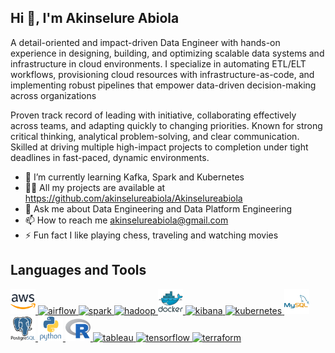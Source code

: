 ## Hi 👋, I'm Akinselure Abiola

A detail-oriented and impact-driven Data Engineer with hands-on experience in designing, building, and optimizing scalable data systems and infrastructure in cloud environments. I specialize in automating ETL/ELT workflows, provisioning cloud resources with infrastructure-as-code, and implementing robust pipelines that empower data-driven decision-making across organizations

Proven track record of leading with initiative, collaborating effectively across teams, and adapting quickly to changing priorities. Known for strong critical thinking, analytical problem-solving, and clear communication. Skilled at driving multiple high-impact projects to completion under tight deadlines in fast-paced, dynamic environments.

- 🌱 I’m currently learning Kafka, Spark and Kubernetes
- 👨‍💻 All my projects are available at https://github.com/akinselureabiola/Akinselureabiola
- 💬 Ask me about Data Engineering and Data Platform Engineering
- 📫 How to reach me akinselureabiola@gmail.com
- ⚡ Fun fact I like playing chess, traveling and watching movies

## Languages and  Tools 

<p align="left">
  <a href="https://aws.amazon.com" target="_blank" rel="noreferrer"> <img src="https://raw.githubusercontent.com/devicons/devicon/master/icons/amazonwebservices/amazonwebservices-original-wordmark.svg" alt="aws" width="40" height="40"/> </a>
  <a href="https://airflow.apache.org/" target="_blank" rel="noreferrer"> <img src="https://www.vectorlogo.zone/logos/apache_airflow/apache_airflow-icon.svg" alt="airflow" width="40" height="40"/> </a>
  <a href="https://www.apache.org/foundation/projects.html#spark" target="_blank" rel="noreferrer"> <img src="https://www.vectorlogo.zone/logos/apache_spark/apache_spark-icon.svg" alt="spark" width="40" height="40"/> </a>
  <a href="https://www.apache.org/foundation/projects.html#hadoop" target="_blank" rel="noreferrer"> <img src="https://www.vectorlogo.zone/logos/apache_hadoop/apache_hadoop-icon.svg" alt="hadoop" width="40" height="40"/> </a>
  <a href="https://www.docker.com/" target="_blank" rel="noreferrer"> <img src="https://raw.githubusercontent.com/devicons/devicon/master/icons/docker/docker-original-wordmark.svg" alt="docker" width="40" height="40"/> </a>
  <a href="https://www.elastic.co/kibana/" target="_blank" rel="noreferrer"> <img src="https://www.vectorlogo.zone/logos/elastic_kibana/elastic_kibana-icon.svg" alt="kibana" width="40" height="40"/> </a>
  <a href="https://kubernetes.io" target="_blank" rel="noreferrer"> <img src="https://www.vectorlogo.zone/logos/kubernetes/kubernetes-icon.svg" alt="kubernetes" width="40" height="40"/> </a>
  <a href="https://www.mysql.com/" target="_blank" rel="noreferrer"> <img src="https://raw.githubusercontent.com/devicons/devicon/master/icons/mysql/mysql-original-wordmark.svg" alt="mysql" width="40" height="40"/> </a>
  <a href="https://www.postgresql.org" target="_blank" rel="noreferrer"> <img src="https://raw.githubusercontent.com/devicons/devicon/master/icons/postgresql/postgresql-original-wordmark.svg" alt="postgresql" width="40" height="40"/> </a>
  <a href="https://www.python.org" target="_blank" rel="noreferrer"> <img src="https://raw.githubusercontent.com/devicons/devicon/master/icons/python/python-original-wordmark.svg" alt="python" width="40" height="40"/> </a>
  <a href="https://www.r-project.org/" target="_blank" rel="noreferrer"> <img src="https://raw.githubusercontent.com/devicons/devicon/master/icons/r/r-original.svg" alt="r" width="40" height="40"/> </a>
  <a href="https://www.tableau.com/" target="_blank" rel="noreferrer"> <img src="https://www.vectorlogo.zone/logos/tableau/tableau-icon.svg" alt="tableau" width="40" height="40"/> </a>
  <a href="https://www.tensorflow.org" target="_blank" rel="noreferrer"> <img src="https://www.vectorlogo.zone/logos/tensorflow/tensorflow-icon.svg" alt="tensorflow" width="40" height="40"/> </a>
  <a href="https://www.terraform.io" target="_blank" rel="noreferrer"> <img src="https://www.vectorlogo.zone/logos/terraformio/terraformio-icon.svg" alt="terraform" width="40" height="40"/> </a>
</p>

